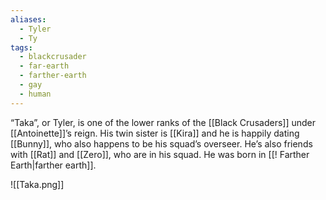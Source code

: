 ```yaml
---
aliases:
  - Tyler
  - Ty
tags:
  - blackcrusader
  - far-earth
  - farther-earth
  - gay
  - human
---
```

“Taka”, or Tyler, is one of the lower ranks of the [[Black Crusaders]] under [[Antoinette]]’s reign. His twin sister is [[Kira]] and he is happily dating [[Bunny]], who also happens to be his squad’s overseer. He’s also friends with [[Rat]] and [[Zero]], who are in his squad.  He was born in [[! Farther Earth|farther earth]].

![[Taka.png]]